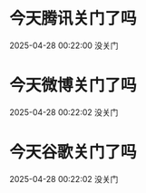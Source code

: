 # 今天腾讯关门了吗

2025-04-28 00:22:00 没关门

# 今天微博关门了吗

2025-04-28 00:22:02 没关门

# 今天谷歌关门了吗

2025-04-28 00:22:02 没关门

